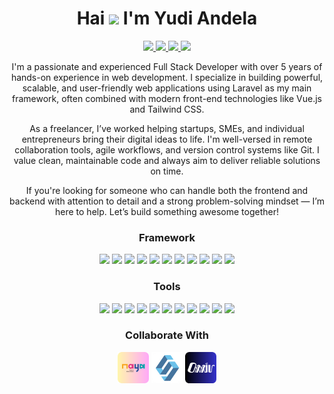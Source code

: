 <h1 align="center">Hai <img
src="https://github.com/blackcater/blackcater/raw/main/images/Hi.gif" height="23" /> I'm Yudi Andela</h1>

<p align="center">
    <a href="https://www.linkedin.com/in/yudi-andela">
        <img src="https://img.shields.io/badge/LinkedIn-0077B5?style=for-the-badge&logo=linkedin&logoColor=white" />
    </a>
    <a href="https://www.facebook.com/yudiandela2109">
        <img src="https://img.shields.io/badge/Facebook-1877F2?style=for-the-badge&logo=facebook&logoColor=white" />
    </a>
    <a href="https://t.me/Yudi_Andela">
        <img src="https://img.shields.io/badge/Telegram-2CA5E0?style=for-the-badge&logo=telegram&logoColor=white" />
    </a>
    <a href="mailto:yudhi.andhela@gmail.com">
        <img src="https://img.shields.io/badge/Gmail-D14836?style=for-the-badge&logo=gmail&logoColor=white" />
    </a>
</p>

<p align="center">
    I'm a passionate and experienced Full Stack Developer with over 5 years of hands-on experience in web development. I specialize in building powerful, scalable, and user-friendly web applications using Laravel as my main framework, often combined with modern front-end technologies like Vue.js and Tailwind CSS.
</p>

<p align="center">
    As a freelancer, I’ve worked helping startups, SMEs, and individual entrepreneurs bring their digital ideas to life. I'm well-versed in remote collaboration tools, agile workflows, and version control systems like Git. I value clean, maintainable code and always aim to deliver reliable solutions on time.
</p>

<p align="center">
    If you're looking for someone who can handle both the frontend and backend with attention to detail and a strong problem-solving mindset — I’m here to help. Let’s build something awesome together!
</p>

<h3 align="center">Framework</h3>

<p align="center">
    <img src="https://skillicons.dev/icons?theme=light&i=php" width="50" />
    <img src="https://skillicons.dev/icons?theme=light&i=laravel" width="50" />
    <img src="https://skillicons.dev/icons?theme=light&i=javascript" width="50" />
    <img src="https://skillicons.dev/icons?theme=light&i=typescript" width="50" />
    <img src="https://skillicons.dev/icons?theme=light&i=nodejs" width="50" />
    <img src="https://skillicons.dev/icons?theme=light&i=nextjs" width="50" />
    <img src="https://skillicons.dev/icons?theme=light&i=nuxt" width="50" />
    <img src="https://skillicons.dev/icons?theme=light&i=express" width="50" />
    <img src="https://skillicons.dev/icons?theme=light&i=html" width="50" />
    <img src="https://skillicons.dev/icons?theme=light&i=bootstrap" width="50" />
    <img src="https://skillicons.dev/icons?theme=light&i=tailwind" width="50" />
</p>

<h3 align="center">Tools</h3>

<p align="center">
    <img src="https://skillicons.dev/icons?theme=light&i=postgres" width="50" />
    <img src="https://skillicons.dev/icons?theme=light&i=mysql" width="50" />
    <img src="https://skillicons.dev/icons?theme=light&i=mongodb" width="50" />
    <img src="https://skillicons.dev/icons?theme=light&i=redis" width="50" />
    <img src="https://skillicons.dev/icons?theme=light&i=git" width="50" />
    <img src="https://skillicons.dev/icons?theme=light&i=linux" width="50" />
    <img src="https://skillicons.dev/icons?theme=light&i=ubuntu" width="50" />
    <img src="https://skillicons.dev/icons?theme=light&i=docker" width="50" />
    <img src="https://skillicons.dev/icons?theme=light&i=nginx" width="50" />
    <img src="https://skillicons.dev/icons?theme=light&i=postman" width="50" />
    <img src="https://skillicons.dev/icons?theme=light&i=vscode" width="50" />
</p>

<h3 align="center">Collaborate With</h3>

<p align="center">
    <img src="Kerjasama/Naya Logo.png" width="50" />
    <img src="Kerjasama/Sahabat Logo.png" width="50" />
    <img src="Kerjasama/Oxxiv Logo.png" width="50" />
</p>
